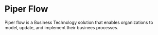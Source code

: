 # Piper Flow

Piper flow is a Business Technology solution that enables organizations to model, update, and implement
their businees processes.